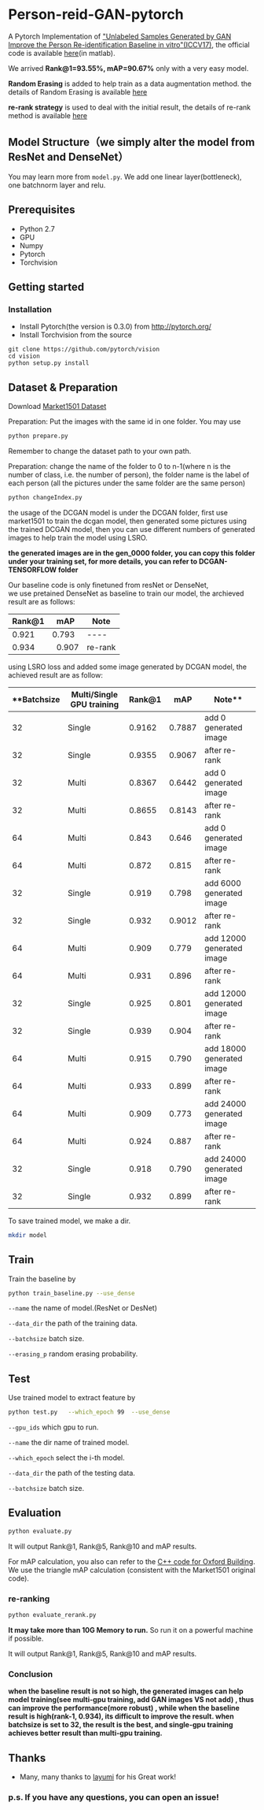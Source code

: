 # Person-reid-GAN-pytorch
A Pytorch Implementation of ["Unlabeled Samples Generated by GAN Improve the Person Re-identification Baseline in vitro"(ICCV17)](http://openaccess.thecvf.com/content_ICCV_2017/papers/Zheng_Unlabeled_Samples_Generated_ICCV_2017_paper.pdf), the official code is available [here](https://github.com/layumi/Person-reID_GAN)(in matlab).


We arrived **Rank@1=93.55%, mAP=90.67%** only with a very easy model.


**Random Erasing** is added to help train as a data augmentation method. the details of Random Erasing is available [here](https://github.com/zhunzhong07/Random-Erasing)

**re-rank strategy** is used to deal with the initial result, the details of re-rank method is available [here](https://github.com/zhunzhong07/person-re-ranking)


## Model Structure（we simply alter the model from ResNet and DenseNet）
You may learn more from `model.py`. 
We add one linear layer(bottleneck), one batchnorm layer and relu.

## Prerequisites

- Python 2.7
- GPU 
- Numpy
- Pytorch
- Torchvision

## Getting started
### Installation
- Install Pytorch(the version is 0.3.0) from http://pytorch.org/
- Install Torchvision from the source
```
git clone https://github.com/pytorch/vision
cd vision
python setup.py install
```
## Dataset & Preparation
Download [Market1501 Dataset](http://www.liangzheng.org/Project/project_reid.html)

Preparation: Put the images with the same id in one folder. You may use 
```bash
python prepare.py
```
Remember to change the dataset path to your own path.

Preparation: change the name of the folder to 0 to n-1(where n is the number of class, i.e. the number of person),  the folder name is the label of each person (all the pictures under the same folder are the same person) 
```bash
python changeIndex.py
```
the usage of the DCGAN model is under the DCGAN folder,  first use market1501 to train the dcgan model,  then generated some pictures using the trained DCGAN model,  then you can use different numbers of generated images to help train the model using LSRO. 

**the generated images are in the gen_0000 folder, you can copy this folder under your training set, for more details, you can refer to DCGAN-TENSORFLOW folder**

Our baseline code is only finetuned from resNet or DenseNet,  
we use pretained DenseNet as baseline to train our model, the archieved result are as follows:

|Rank@1 | mAP | Note|
| ----- | ---- | ---- |
|0.921  |   0.793| ----|
|0.934   |  0.907|re-rank|

using LSRO loss and added some image generated by DCGAN model, the achieved result are as follow:

 |**Batchsize|Multi/Single GPU training |Rank@1 | mAP | Note**|
 | ----- | ---- | ----- | ---- | ---- |
 | 32 | Single | 0.9162 | 0.7887 | add 0 generated image|
 | 32 | Single | 0.9355 | 0.9067 | after re-rank|
 | 32 | Multi | 0.8367 | 0.6442 | add 0 generated image|
 | 32 | Multi | 0.8655 | 0.8143 | after re-rank|
 | 64 | Multi | 0.843 | 0.646 | add 0 generated image|
 | 64 | Multi | 0.872 | 0.815 | after re-rank|
 | 32 | Single | 0.919 | 0.798 | add 6000 generated image|
 | 32 | Single | 0.932 | 0.9012 | after re-rank|
 | 64 | Multi | 0.909 | 0.779 | add 12000 generated image|
 | 64 | Multi | 0.931 | 0.896 | after re-rank|
 | 32 | Single | 0.925 | 0.801 | add 12000 generated image|
 | 32 | Single | 0.939 | 0.904 | after re-rank|
 | 64 | Multi | 0.915 | 0.790 | add 18000 generated image|
 | 64 | Multi | 0.933 | 0.899 | after re-rank|
 | 64 | Multi | 0.909 | 0.773 | add 24000 generated image|
 | 64 | Multi | 0.924 | 0.887 | after re-rank|
 | 32 | Single | 0.918 | 0.790 | add 24000 generated image|
 | 32 | Single | 0.932 | 0.899 | after re-rank|

To save trained model, we make a dir.
```bash
mkdir model 
```


## Train
Train the baseline by
```bash
python train_baseline.py --use_dense
```

`--name` the name of model.(ResNet or DesNet)

`--data_dir` the path of the training data.

`--batchsize` batch size.

`--erasing_p` random erasing probability.


## Test
Use trained model to extract feature by
```bash
python test.py   --which_epoch 99  --use_dense
```
`--gpu_ids` which gpu to run.

`--name` the dir name of trained model.

`--which_epoch` select the i-th model.

`--data_dir` the path of the testing data.

`--batchsize` batch size.


## Evaluation
```bash
python evaluate.py
```
It will output Rank@1, Rank@5, Rank@10 and mAP results.

For mAP calculation, you also can refer to the [C++ code for Oxford Building](http://www.robots.ox.ac.uk/~vgg/data/oxbuildings/compute_ap.cpp). We use the triangle mAP calculation (consistent with the Market1501 original code).

### re-ranking
```bash
python evaluate_rerank.py
```
**It may take more than 10G Memory to run.** So run it on a powerful machine if possible. 

It will output Rank@1, Rank@5, Rank@10 and mAP results.

### Conclusion

**when the baseline result is not so high,  the generated images can help model training(see multi-gpu training, add GAN images VS not add) , thus can improve the performance(more robust) ,  while when the baseline result is high(rank-1, 0.934), its difficult to improve the result.  when batchsize is set to 32, the result is the best,  and single-gpu training achieves better result than multi-gpu training.**

## Thanks

* Many, many thanks to [layumi](https://github.com/layumi/Person-reID_GAN) for his Great work!
  
### p.s. If you have any questions, you can open an issue!
